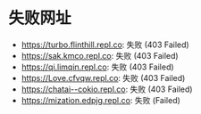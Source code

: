 # 失败网址
- https://turbo.flinthill.repl.co: 失败 (403
Failed)
- https://sak.kmco.repl.co: 失败 (403
Failed)
- https://qi.limqin.repl.co: 失败 (403
Failed)
- https://Love.cfvqw.repl.co: 失败 (403
Failed)
- https://chatai--cokio.repl.co: 失败 (403
Failed)
- https://mization.edpjg.repl.co: 失败 (Failed)
